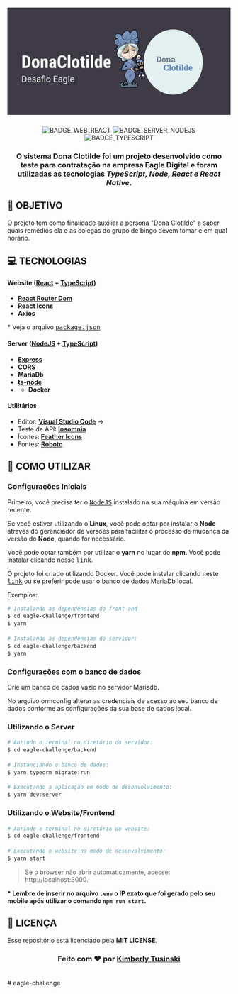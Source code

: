 <h1 align=center>
<img src="./image.jpeg">
</h1>

<div align="center">

![BADGE_WEB_REACT] ![BADGE_SERVER_NODEJS] ![BADGE_TYPESCRIPT]

</div>

<h3 align="center">

O sistema Dona Clotilde foi um projeto desenvolvido como teste para contratação na empresa Eagle Digital e foram utilizadas as tecnologias ***TypeScript, Node, React e React Native***.

</h3>

## **:rocket: OBJETIVO**

O projeto tem como finalidade auxiliar a persona "Dona Clotilde" a saber quais remédios ela e as colegas do grupo de bingo devem tomar e em qual horário.

<!--
  ...
  Local Reservado para o GIF do projeto rodando.
  ...
-->

## **:computer: TECNOLOGIAS**


#### **Website** ([React][react] + [TypeScript][typescript])

  - **[React Router Dom][react_router_dom]**
  - **[React Icons][react_icons]**
  - **Axios**


  \* Veja o arquivo <kbd>[package.json](./src/package.json)</kbd>

#### **Server** ([NodeJS][node] + [TypeScript][typescript])

  - **[Express][express]**
  - **[CORS][cors]**
  - **MariaDb**
  - **[ts-node][tsnode]**
  - - **Docker**


#### **Utilitários**

- Editor: **[Visual Studio Code][vscode]** &rarr;
- Teste de API: **[Insomnia][insomnia]**
- Ícones: **[Feather Icons][feather_icons]**
- Fontes: **[Roboto][font_roboto]**


## **:wine_glass: COMO UTILIZAR**

### Configurações Iniciais

Primeiro, você precisa ter o <kbd>[NodeJS](https://nodejs.org/en/download/)</kbd> instalado na sua máquina em versão recente.

Se você estiver utilizando o **Linux**, você pode optar por instalar o **Node** através do gerênciador de versões para facilitar o processo de mudança da versão do **Node**, quando for necessário.

Você pode optar também por utilizar o **yarn** no lugar do **npm**. Você pode instalar clicando nesse <kbd>[link][yarn]</kbd>.

O projeto foi criado utilizando Docker. Você pode instalar clicando neste <kbd>[link][docker]</kbd> ou se preferir pode usar o banco de dados MariaDb local.


Exemplos:
```sh
# Instalando as dependências do front-end
$ cd eagle-challenge/frontend
$ yarn

# Instalando as dependências do servidor:
$ cd eagle-challenge/backend
$ yarn
```

### Configurações com o banco de dados
Crie um banco de dados vazio no servidor Mariadb.

No arquivo ormconfig alterar as credenciais de acesso ao seu banco de dados conforme as configurações da sua base de dados local.

### Utilizando o Server

```sh
# Abrindo o terminal no diretório do servidor:
$ cd eagle-challenge/backend

# Instanciando o banco de dados:
$ yarn typeorm migrate:run

# Executando a aplicação em modo de desenvolvimento:
$ yarn dev:server

```

### Utilizando o Website/Frontend

```sh
# Abrindo o terminal no diretório do website:
$ cd eagle-challenge/frontend

# Executando o website no modo de desenvolvimento:
$ yarn start
```

> Se o browser não abrir automaticamente, acesse: http://localhost:3000.


**\* Lembre de inserir no arquivo `.env` o IP exato que foi gerado pelo seu mobile após utilizar o comando `npm run start`.**

## **:page_with_curl: LICENÇA**

Esse repositório está licenciado pela **MIT LICENSE**.

<h3 align="center">
Feito com ❤️ por <a href="https://www.linkedin.com/in/kimberly-tusinski-2851521b7/">Kimberly Tusinski</a>
<br><br>
</h3>


<!-- Badges -->

[BADGE_CLOSED_ISSUES]: https://img.shields.io/github/issues-closed/x0n4d0/ecoleta?color=red

[BADGE_OPEN_ISSUES]: https://img.shields.io/github/issues/x0n4d0/ecoleta?color=green

[BADGE_LICENSE]: https://img.shields.io/github/license/x0n4d0/ecoleta

[BADGE_NODE_VERSION]: https://img.shields.io/badge/node-12.17.0-green

[BADGE_NPM_VERSION]: https://img.shields.io/badge/npm-6.14.4-red

[BADGE_WEB_REACT]: https://img.shields.io/badge/web-react-blue

[BADGE_MOBILE_REACT_NATIVE]: https://img.shields.io/badge/mobile-react%20native-blueviolet

[BADGE_SERVER_NODEJS]: https://img.shields.io/badge/server-nodejs-important

[BADGE_STARS]: https://img.shields.io/github/stars/x0n4d0/ecoleta?style=social

[BADGE_FORKS]: https://img.shields.io/github/forks/x0n4d0/ecoleta?style=social

[BADGE_TYPESCRIPT]: https://badges.frapsoft.com/typescript/code/typescript.png?v=101

[BADGE_OPEN_SOURCE]: https://badges.frapsoft.com/os/v1/open-source.png?v=103

<!-- Techs -->

[react]: https://reactjs.org/

[typescript]: https://www.typescriptlang.org/

[node]: https://nodejs.org/en/

[vscode]: https://code.visualstudio.com/

[markdown_emoji]: https://gist.github.com/rxaviers/7360908

[express]: https://expressjs.com/

[cors]: https://expressjs.com/en/resources/middleware/cors.html

[tsnode]: https://github.com/TypeStrong/ts-node

[feather_icons]: https://feathericons.com/

[insomnia]: https://insomnia.rest/

[react_router_dom]: https://github.com/ReactTraining/react-router/tree/master/packages/react-router-dom

[react_icons]: https://react-icons.github.io/react-icons/

[axios]: https://github.com/axios/axios

[font_roboto]: https://fonts.google.com/specimen/Roboto

[font_awesome]: https://fontawesome.com/

[yarn]: https://classic.yarnpkg.com/en/docs/install/#debian-stable

[docker]: https://www.docker.com/products/docker-desktop
#   e a g l e - c h a l l e n g e 
 
 